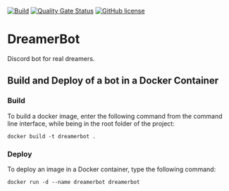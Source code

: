 [![Build](https://github.com/Maslinin/DreamerBot/actions/workflows/build.yml/badge.svg?branch=master)](https://github.com/Maslinin/DreamerBot/actions/workflows/build.yml) [![Quality Gate Status](https://sonarcloud.io/api/project_badges/measure?project=Maslinin_DreamerBot&metric=alert_status)](https://sonarcloud.io/summary/new_code?id=Maslinin_DreamerBot) [![GitHub license](https://badgen.net/github/license/Maslinin/DreamerBot)](https://github.com/Maslinin/DreamerBot/blob/master/LICENSE)

# DreamerBot
Discord bot for real dreamers.

## Build and Deploy of a bot in a Docker Container

### Build
To build a docker image, enter the following command from the command line interface, while being in the root folder of the project:
```
docker build -t dreamerbot .
```

### Deploy
To deploy an image in a Docker container, type the following command:
```
docker run -d --name dreamerbot dreamerbot
```